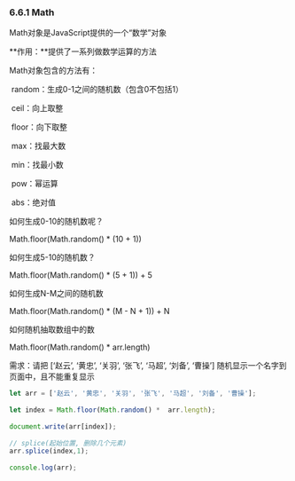 ### 6.6.1 Math

Math对象是JavaScript提供的一个“数学”对象

**作用：**提供了一系列做数学运算的方法

 

Math对象包含的方法有：

​	random：生成0-1之间的随机数（包含0不包括1）

​	ceil：向上取整

​	floor：向下取整

​	max：找最大数

​	min：找最小数

​	pow：幂运算

​	abs：绝对值



如何生成0-10的随机数呢？

Math.floor(Math.random() * (10 + 1))



如何生成5-10的随机数？

Math.floor(Math.random() * (5 + 1)) + 5



如何生成N-M之间的随机数

Math.floor(Math.random() * (M - N + 1)) + N



如何随机抽取数组中的数

Math.floor(Math.random() *  arr.length) 



需求：请把 [‘赵云’, ‘黄忠’, ‘关羽’, ‘张飞’, ‘马超’, ‘刘备’, ‘曹操’] 随机显示一个名字到页面中，且不能重复显示

```javascript
let arr = ['赵云', '黄忠', '关羽', '张飞', '马超', '刘备', '曹操'];
 
let index = Math.floor(Math.random() *  arr.length);
 
document.write(arr[index]);
 
// splice(起始位置, 删除几个元素)
arr.splice(index,1);
 
console.log(arr);
```